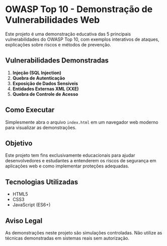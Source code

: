 # OWASP Top 10 - Demonstração de Vulnerabilidades Web

Este projeto é uma demonstração educativa das 5 principais vulnerabilidades do OWASP Top 10, com exemplos interativos de ataques, explicações sobre riscos e métodos de prevenção.

## Vulnerabilidades Demonstradas

1. **Injeção (SQL Injection)**
2. **Quebra de Autenticação**
3. **Exposição de Dados Sensíveis**
4. **Entidades Externas XML (XXE)**
5. **Quebra de Controle de Acesso**

## Como Executar

Simplesmente abra o arquivo `index.html` em um navegador web moderno para visualizar as demonstrações.

## Objetivo

Este projeto tem fins exclusivamente educacionais para ajudar desenvolvedores e estudantes a entenderem os riscos de segurança em aplicações web e como implementar proteções adequadas.

## Tecnologias Utilizadas

- HTML5
- CSS3
- JavaScript (ES6+)

## Aviso Legal

As demonstrações neste projeto são simulações controladas. Não utilize as técnicas demonstradas em sistemas reais sem autorização.
 
